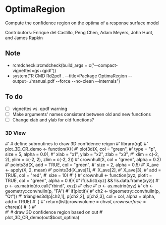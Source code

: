 # OptimaRegion

Compute the confidence region on the optima of a response surface model

Contributors: Enrique del Castillo, Peng Chen, Adam Meyers, John Hunt, and James Rapkin

## Note
- rcmdcheck::rcmdcheck(build_args = c('--compact-vignettes=gs+qpdf'))
- system("R CMD Rd2pdf . --title=Package OptimaRegion --output=./manual.pdf --force --no-clean --internals")

## To do 
- [ ] vignettes vs. qpdf warning
- [ ] Make arguments' names consistent between old and new functions
- [ ] Change xlab and ylab for old functions?

### 3D View
#' # define subroutines to draw 3D confidence reigon
#' library(rgl)
#' plot_3D_CR_demo <- function(X){
#'   plot3d(X, col = "green",
#'          type = "p", size = 5, alpha = 0.01,
#'          xlab = "x1", ylab = "x2", zlab = "x3",
#'          xlim = c(-2, 2), ylim = c(-2, 2), zlim = c(-2, 2))
#'   crownhull(X, col = "green", alpha = 0.2)
#'   points3d(X, add = TRUE, col = "green",
#'            size = 2, alpha = 0.5)
#'   X_ave <- apply(X, 2, mean)
#'   points3d(X_ave[1],
#'            X_ave[2],
#'            X_ave[3],
#'            add = TRUE, col = "red",
#'            size = 10)
#' }
#' crownhull <- function(xyz, plotit = TRUE, col = "green", alpha = 0.8){
#' if(is.list(xyz) && !is.data.frame(xyz))
#'   p <- as.matrix(do.call("rbind", xyz))
#' else
#'   p <- as.matrix(xyz)
#'  ch <- geometry::convhulln(p, "FA")
#' if(plotit){
#'   ch2 <- t(geometry::convhulln(p, "Qt"))
#'   triangles3d(p[ch2,1], p[ch2,2], p[ch2,3], col = col, alpha = alpha, add = TRUE)
#' }
#' return(list(crownvolume = ch$vol, crownsurface = ch$area))
#' }
#'  
#' # draw 3D confidence region based on out
#' plot_3D_CR_demo(out$boot_optima)
